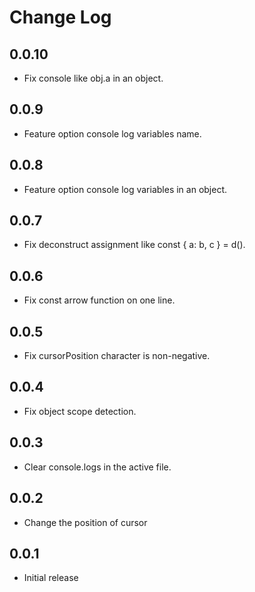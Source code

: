 # Change Log

## 0.0.10

- Fix console like obj.a in an object.

## 0.0.9

- Feature option console log variables name.

## 0.0.8

- Feature option console log variables in an object.

## 0.0.7

- Fix deconstruct assignment like const { a: b, c } = d().

## 0.0.6

- Fix const arrow function on one line.

## 0.0.5

- Fix cursorPosition character is non-negative.

## 0.0.4

- Fix object scope detection.

## 0.0.3

- Clear console.logs in the active file.

## 0.0.2

- Change the position of cursor

## 0.0.1

- Initial release
